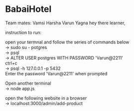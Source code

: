 # BabaiHotel

Team mates:
Vamsi
Harsha
Varun
Yagna
hey there learner,<br />

instruction to run:<br />

open your termnal and follow the series of commands below<br />
    -> sudo su - potgres<br />
    -> psql <br />
    -> ALTER USER postgres WITH PASSWORD 'Varun@2211'<br />
    ctrl+c<br />
    -> psql -h 127.0.0.1 -p 5432<br />
    Enter the password 'Varun@2211' when prompted<br />

Open another terminal<br />
    -> node app.js<br />

open the following website in a browser<br />
    -> localhost:3000/admin/add-product<br />